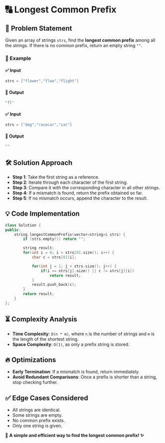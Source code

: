 # 🔠 Longest Common Prefix

## 🚀 Problem Statement
Given an array of strings `strs`, find the **longest common prefix** among all the strings. If there is no common prefix, return an empty string `""`.

### 🔹 Example
#### ✅ Input
```cpp
strs = ["flower","flow","flight"]
```
#### 🎯 Output
```cpp
"fl"
```

#### ✅ Input
```cpp
strs = ["dog","racecar","car"]
```
#### 🎯 Output
```cpp
""
```

## 🛠️ Solution Approach
- **Step 1**: Take the first string as a reference.
- **Step 2**: Iterate through each character of the first string.
- **Step 3**: Compare it with the corresponding character in all other strings.
- **Step 4**: If a mismatch is found, return the prefix obtained so far.
- **Step 5**: If no mismatch occurs, append the character to the result.

## 💡 Code Implementation
```cpp
class Solution {
public:
    string longestCommonPrefix(vector<string>& strs) {
        if (strs.empty()) return "";

        string result;
        for(int i = 0; i < strs[0].size(); i++) {
            char c = strs[0][i];

            for(int j = 1; j < strs.size(); j++) {
                if(i >= strs[j].size() || c != strs[j][i])
                    return result;
            }
            result.push_back(c);
        }
        return result;
    }
};
```

## ⏳ Complexity Analysis
- **Time Complexity**: `O(n * m)`, where `n` is the number of strings and `m` is the length of the shortest string.
- **Space Complexity**: `O(1)`, as only a prefix string is stored.

## 🔥 Optimizations
- **Early Termination**: If a mismatch is found, return immediately.
- **Avoid Redundant Comparisons**: Once a prefix is shorter than a string, stop checking further.

## ✅ Edge Cases Considered
- All strings are identical.
- Some strings are empty.
- No common prefix exists.
- Only one string is given.

📌 **A simple and efficient way to find the longest common prefix! ✨**

